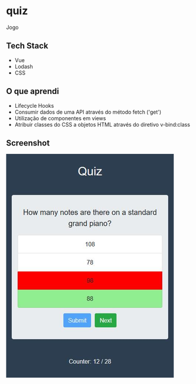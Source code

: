 # quiz
Jogo

## Tech Stack
* Vue
* Lodash
* CSS

## O que aprendi
* Lifecycle Hooks
* Consumir dados de uma API através do método fetch ('get')
* Utilização de componentes em views
* Atribuir classes do CSS a objetos HTML através do diretivo v-bind:class

## Screenshot

![Image of screenshot](https://raw.githubusercontent.com/jadefr/quiz/master/src/assets/quiz.jpg)


